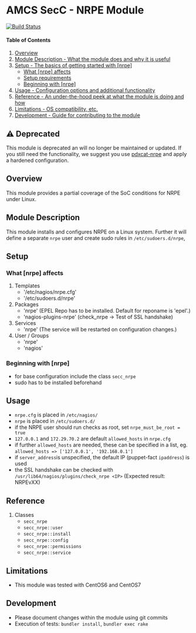 # AMCS SecC - NRPE Module

[![Build Status](https://travis-ci.org/T-Systems-MMS/puppet-secc_nrpe.svg?branch=master)](https://travis-ci.org/T-Systems-MMS/puppet-secc_nrpe)

#### Table of Contents

1. [Overview](#overview)
2. [Module Description - What the module does and why it is useful](#module-description)
3. [Setup - The basics of getting started with [nrpe]](#setup)
    * [What [nrpe] affects](#what-[nrpe]-affects)
    * [Setup requirements](#setup-requirements)
    * [Beginning with [nrpe]](#beginning-with-[nrpe])
4. [Usage - Configuration options and additional functionality](#usage)
5. [Reference - An under-the-hood peek at what the module is doing and how](#reference)
5. [Limitations - OS compatibility, etc.](#limitations)
6. [Development - Guide for contributing to the module](#development)

## :warning: Deprecated

This module is deprecated an will no longer be maintained or updated.
If you still need the functionality, we suggest you use [pdxcat-nrpe](https://forge.puppet.com/modules/pdxcat/nrpe) and apply a hardened configuration.

## Overview

This module provides a partial coverage of the SoC conditions for NRPE under Linux.

## Module Description

This module installs and configures NRPE on a Linux system. Further it will define a separate `nrpe` user and create sudo rules in `/etc/sudoers.d/nrpe`,

## Setup

### What [nrpe] affects

1. Templates
    * '/etc/nagios/nrpe.cfg'
    * '/etc/sudoers.d/nrpe'
1. Packages
    * 'nrpe' (EPEL Repo has to be installed. Default for reponame is 'epel'.)
    * 'nagios-plugins-nrpe' (check_nrpe -> Test of SSL handshake)
1. Services
    * 'nrpe' (The service will be restarted on configuration changes.)
1. User / Groups
    * 'nrpe'
    * 'nagios'

### Beginning with [nrpe]

* for base configuration include the class `secc_nrpe`
* sudo has to be installed beforehand

## Usage

* `nrpe.cfg` is placed in `/etc/nagios/`
* `nrpe` is placed in `/etc/sudoers.d/` 
* if the NRPE user should  run checks as root, set `nrpe_must_be_root = true`
* `127.0.0.1` and `172.29.70.2` are default `allowed_hosts` in `nrpe.cfg`
* if further `allowed_hosts` are needed, these can be specified in a list, eg. `allowed_hosts => ['127.0.0.1', '192.168.0.1']`
* if `server_address`is unspecified, the default IP (puppet-fact `ipaddress`) is used
* the SSL handshake can be checked with `/usr/lib64/nagios/plugins/check_nrpe <IP>` (Expected result: NRPEvXX)

## Reference

1. Classes
    * `secc_nrpe`
    * `secc_nrpe::user`
    * `secc_nrpe::install`
    * `secc_nrpe::config`
    * `secc_nrpe::permissions`
    * `secc_nrpe::service`

## Limitations

* This module was tested with CentOS6 and CentOS7

## Development

* Please document changes within the module using git commits
* Execution of tests: `bundler install`, `bundler exec rake`
